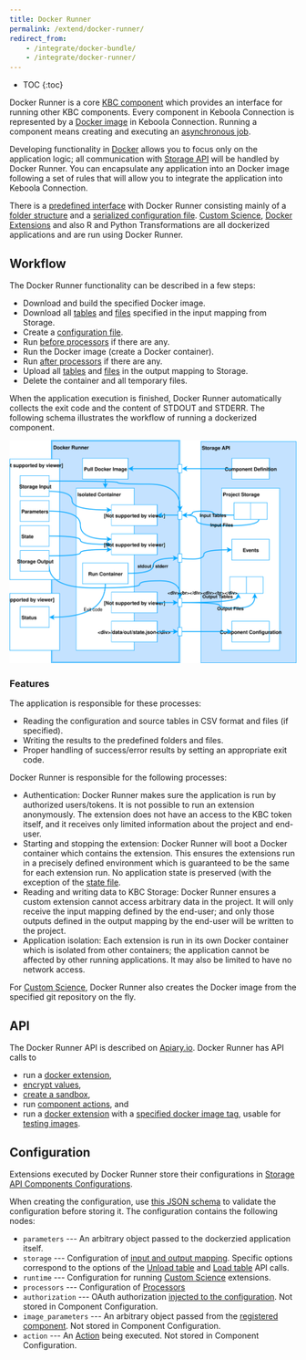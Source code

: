 ```yaml
---
title: Docker Runner
permalink: /extend/docker-runner/
redirect_from:
    - /integrate/docker-bundle/
    - /integrate/docker-runner/
---
```


* TOC
{:toc}

Docker Runner is a core [KBC component](/overview/#important-components) which provides an interface for
running other KBC components. Every component in Keboola Connection is represented by a [Docker image](/extend/docker/tutorial/) in Keboola Connection.
Running a component means creating and executing an [asynchronous job](/integrate/jobs/).

Developing functionality in [Docker](https://www.docker.com/) allows you to focus only on the application logic; all communication
with [Storage API](http://docs.keboola.apiary.io/#) will be handled by Docker Runner. You can encapsulate any application into an Docker image
following a set of rules that will allow you to integrate the application into Keboola Connection.

There is a [predefined interface](/extend/common-interface/) with Docker Runner consisting mainly of a
[folder structure](/extend/common-interface/) and a [serialized configuration file](/extend/common-interface/config-file/).
[Custom Science](/extend/custom-science/), [Docker Extensions](/extend/docker/) and also
R and Python Transformations are all dockerized applications and are run using Docker Runner.

## Workflow
The Docker Runner functionality can be described in a few steps:

- Download and build the specified Docker image.
- Download all [tables](/extend/common-interface/folders/#dataintables-folder) and [files](/extend/common-interface/folders/#datainfiles-folder) specified in the input mapping from Storage.
- Create a [configuration file](/extend/common-interface/config-file/).
- Run [before processors](/integrate/docker-runner/processors/) if there are any.
- Run the Docker image (create a Docker container).
- Run [after processors](/integrate/docker-runner/processors/) if there are any.
- Upload all [tables](/extend/common-interface/folders/#dataouttables-folder) and [files](/extend/common-interface/folders/#dataoutfiles-folder) in the output mapping to Storage.
- Delete the container and all temporary files.

When the application execution is finished, Docker Runner automatically collects the exit code and the content of STDOUT and STDERR.
The following schema illustrates the workflow of running a dockerized component.

![Docker Workflow](/extend/docker-runner/docker-runner.svg)

### Features
The application is responsible for these processes:

- Reading the configuration and source tables in CSV format and files (if specified).
- Writing the results to the predefined folders and files.
- Proper handling of success/error results by setting an appropriate exit code.

Docker Runner is responsible for the following processes:

- Authentication: Docker Runner makes sure the application is run by authorized users/tokens.
It is not possible to run an extension anonymously. The extension does not have an access to the KBC token
itself, and it receives only limited information about the project and end-user.
- Starting and stopping the extension: Docker Runner will boot a Docker container which contains the
extension. This ensures the extensions run in a precisely defined environment which is guaranteed to
be the same for each extension run. No application state is preserved (with the exception of the
[state file](https://developers.keboola.com/extend/common-interface/config-file/#state-file).
- Reading and writing data to KBC Storage: Docker Runner ensures a custom extension
cannot access arbitrary data in the project. It will only receive the input mapping defined by the end-user;
and only those outputs defined in the output mapping by the end-user will be written to the project.
- Application isolation: Each extension is run in its own Docker container which is isolated from other
containers; the application cannot be affected by other running applications. It may also be limited
to have no network access.

For [Custom Science](/extend/custom-science/), Docker Runner also creates the Docker image from the
specified git repository on the fly.

## API
The Docker Runner API is described on [Apiary.io](http://docs.kebooladocker.apiary.io/). Docker Runner
has API calls to

- run a [docker extension](/extend/docker/),
- [encrypt values](/overview/encryption/),
- [create a sandbox](/extend/common-interface/sandbox/),
- run [component actions](/extend/common-interface/actions/), and
- run a [docker extension](/extend/docker/) with a [specified docker image tag](http://docs.kebooladocker.apiary.io/#reference/run/create-a-job-with-image/run-job), usable for [testing images](https://developers.keboola.com/extend/docker/tutorial/automated-build/#run-test-jobs-of-your-new-image-against-live-configurations).

## Configuration

Extensions executed by Docker Runner store their configurations in
[Storage API Components Configurations](http://docs.keboola.apiary.io/#reference/component-configurations).

When creating the configuration, use
[this JSON schema](https://github.com/keboola/docker-bundle/blob/master/Resources/schemas/configuration.json)
to validate the configuration before storing it. The configuration contains the following nodes:

- `parameters` --- An arbitrary object passed to the dockerzied application itself.
- `storage` --- Configuration of [input and output mapping](https://developers.keboola.com/extend/common-interface/folders/). Specific options correspond to the options of the 
[Unload table](http://docs.keboola.apiary.io/#reference/tables/unload-data-asynchronously) and
[Load table](http://docs.keboola.apiary.io/#reference/tables/load-data-asynchronously) API calls.
- `runtime` --- Configuration for running [Custom Science](https://developers.keboola.com/extend/custom-science/) extensions.
- `processors` --- Configuration of [Processors](https://developers.keboola.com/extend/docker-runner/processors/)
- `authorization` --- OAuth authorization [injected to the configuration](https://developers.keboola.com/extend/common-interface/oauth/). Not stored in Component Configuration.
- `image_parameters` --- An arbitrary object passed from the [registered component](https://developers.keboola.com/extend/registration/). Not stored in Component Configuration.
- `action` --- An [Action](https://developers.keboola.com/extend/common-interface/actions/) being executed. Not stored in Component Configuration.
